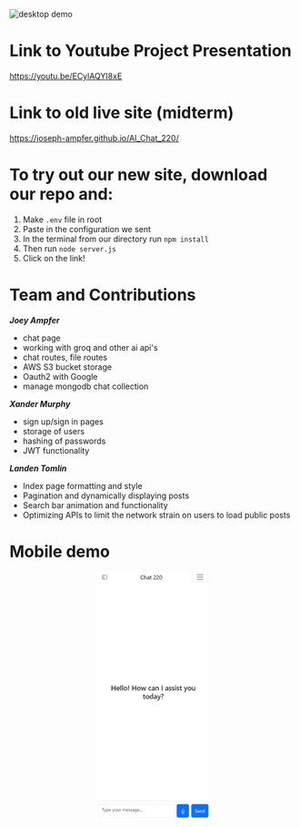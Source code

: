 ![desktop demo](./public/assets/images/demo1.gif)

# Link to Youtube Project Presentation

https://youtu.be/ECylAQYI8xE

# Link to old live site (midterm)

https://joseph-ampfer.github.io/AI_Chat_220/

# To try out our new site, download our repo and:
1. Make `.env` file in root
2. Paste in the configuration we sent
3. In the terminal from our directory run `npm install`
4. Then run `node server.js`
5. Click on the link!

# Team and Contributions

***Joey Ampfer***
- chat page
- working with groq and other ai api's
- chat routes, file routes
- AWS S3 bucket storage
- Oauth2 with Google
- manage mongodb chat collection

***Xander Murphy***
- sign up/sign in pages
- storage of users
- hashing of passwords
- JWT functionality

***Landen Tomlin***
- Index page formatting and style
- Pagination and dynamically displaying posts
- Search bar animation and functionality
- Optimizing APIs to limit the network strain on users to load public posts

# Mobile demo
<div align="center">  
  <img src="./public/assets/images/demo-mobile.gif" width="200" height="auto">
</div>

